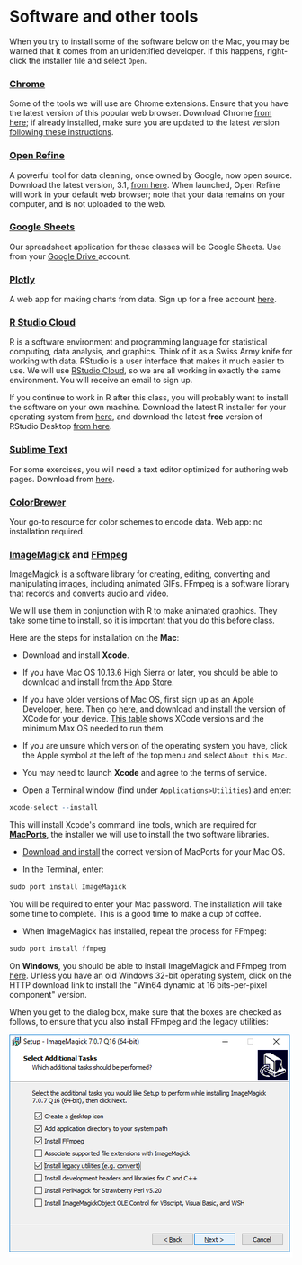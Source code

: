 # Software and other tools

When you try to install some of the software below on the Mac, you may be warned that it comes from an unidentified developer. If this happens, right-click the installer file and select `Open`.


### [Chrome](https://www.google.com/chrome/)

Some of the tools we will use are Chrome extensions. Ensure that you have the latest version of this popular web browser. Download Chrome [from here](https://www.google.com/chrome/); if already installed, make sure you are updated to the latest version [following these instructions](https://support.google.com/chrome/answer/95414?co=GENIE.Platform%3DDesktop&hl=en).

### [Open Refine](http://openrefine.org/)
A powerful tool for data cleaning, once owned by Google, now open source. Download the latest version, 3.1, [from here](http://openrefine.org/download.html). When launched, Open Refine will work in your default web browser; note that your data remains on your computer, and is not uploaded to the web.

### [Google Sheets](https://www.google.com/sheets/about/)
Our spreadsheet application for these classes will be Google Sheets. Use from your [Google Drive ](https://drive.google.com/)account.

### [Plotly](https://plot.ly/online-chart-maker/)
A web app for making charts from data. Sign up for a free account [here](https://plot.ly/Auth/login/?action=signup#/).

### [R Studio Cloud](https://rstudio.cloud/)
R is a software environment and programming language for statistical computing, data analysis, and graphics. Think of it as a Swiss Army knife for working with data. RStudio is a user interface that makes it much easier to use. We will use [RStudio Cloud](https://rstudio.cloud/), so we are all working in exactly the same environment. You will receive an email to sign up.

If you continue to work in R after this class, you will probably want to install the software on your own machine. Download the latest R installer for your operating system from [here](https://cran.rstudio.com/), and download the latest **free** version of RStudio Desktop [from here](https://www.rstudio.com/products/rstudio/download/).

### [Sublime Text](https://www.sublimetext.com/)

For some exercises, you will need a text editor optimized for authoring web pages. Download from [here](https://www.sublimetext.com/).

### [ColorBrewer](http://colorbrewer2.org/)
Your go-to resource for color schemes to encode data. Web app: no installation required.

### [ImageMagick](https://imagemagick.org/script/index.php) and [FFmpeg](https://ffmpeg.org/)

ImageMagick is a software library for creating, editing, converting and manipulating images, including animated GIFs. FFmpeg is a software library that records and converts audio and video.

We will use them in conjunction with R to make animated graphics. They take some time to install, so it is important that you do this before class.

Here are the steps for installation on the **Mac**:

 - Download and install **Xcode**.
  - If you have Mac OS 10.13.6 High Sierra or later, you should be able to download and install [from the App Store](https://itunes.apple.com/us/app/xcode/id497799835?ls=1&mt=12). 
  - If you have older versions of Mac OS, first sign up as an Apple Developer, [here](https://developer.apple.com/programs/enroll/). Then go [here](https://developer.apple.com/download/more/), and download and install the version of XCode for your device. [This table](https://en.wikipedia.org/wiki/Xcode#Version_comparison_table) shows XCode versions and the minimum Max OS needed to run them.
  - If you are unsure which version of the operating system you have, click the Apple symbol at the left of the top menu and select `About this Mac`.
  - You may need to launch **Xcode**  and agree to the terms of service.

 - Open a Terminal window (find under `Applications>Utilities`) and enter:
 ```R
xcode-select --install
 ```
 This will install Xcode's command line tools, which are required for [**MacPorts**](https://www.macports.org/), the installer we will use to install the two software libraries.
 - [Download and install](https://www.macports.org/install.php) the correct version of MacPorts for your Mac OS.

 - In the Terminal, enter:
 ```R
 sudo port install ImageMagick
 ```
 You will be required to enter your Mac password. The installation will take some time to complete. This is a good time to make a cup of coffee.
 - When ImageMagick has installed, repeat the process for FFmpeg:
  ```R
 sudo port install ffmpeg
 ```

On **Windows**, you should be able to install ImageMagick and FFmpeg from [here](https://www.imagemagick.org/script/download.php#windows). Unless you have an old Windows 32-bit operating system, click on the HTTP download link to install the "Win64 dynamic at 16 bits-per-pixel component" version.

When you get to the dialog box, make sure that the boxes are checked as follows, to ensure that you also install FFmpeg and the legacy utilities:

![](./img/software_1.png)








